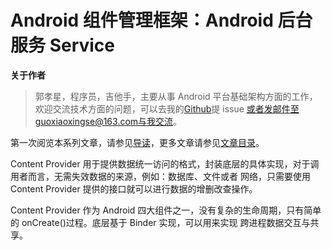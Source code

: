 # Android 组件管理框架：Android 后台服务 Service

**关于作者**

> 郭孝星，程序员，吉他手，主要从事 Android 平台基础架构方面的工作，欢迎交流技术方面的问题，可以去我的[Github](https://github.com/guoxiaoxing)提 issue 或者发邮件至guoxiaoxingse@163.com与我交流。

第一次阅览本系列文章，请参见[导读](./doc/导读.md)，更多文章请参见[文章目录](./README.md)。

Content Provider 用于提供数据统一访问的格式，封装底层的具体实现，对于调用者而言，无需失效数据的来源，例如：数据库、文件或者
网络，只需要使用 Content Provider 提供的接口就可以进行数据的增删改查操作。

Content Provider 作为 Android 四大组件之一，没有复杂的生命周期，只有简单的 onCreate()过程。底层基于 Binder 实现，可以用来实现
跨进程数据交互与共享。
